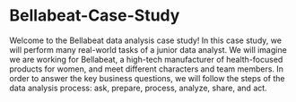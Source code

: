 # Bellabeat-Case-Study
Welcome to the Bellabeat data analysis case study! In this case study, we will perform many real-world tasks of a junior data
analyst. We will imagine we are working for Bellabeat, a high-tech manufacturer of health-focused products for women, and
meet different characters and team members. In order to answer the key business questions, we will follow the steps of the
data analysis process: ask, prepare, process, analyze, share, and act.
